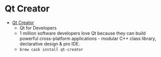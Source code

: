 # Qt Creator
- [Qt Creator](https://www.qt.io/developers/)
  -  Qt for Developers
  - 1 million software developers love Qt because they can build powerful cross-platform applications - modular C++ class library, declarative design &amp; pro IDE.
  - `brew cask install qt-creator`
